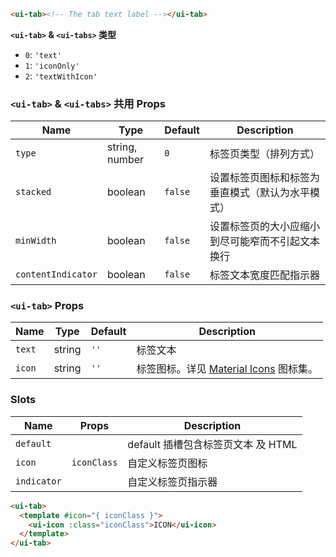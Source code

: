 ```html
<ui-tab><!-- The tab text label --></ui-tab>
```

**`<ui-tab>` & `<ui-tabs>` 类型**

- `0`: `'text'`
- `1`: `'iconOnly'`
- `2`: `'textWithIcon'`

### `<ui-tab>` & `<ui-tabs>` 共用 Props

| Name               | Type           | Default | Description                                      |
| ------------------ | -------------- | ------- | ------------------------------------------------ |
| `type`             | string, number | `0`     | 标签页类型（排列方式）                           |
| `stacked`          | boolean        | `false` | 设置标签页图标和标签为垂直模式（默认为水平模式） |
| `minWidth`         | boolean        | `false` | 设置标签页的大小应缩小到尽可能窄而不引起文本换行 |
| `contentIndicator` | boolean        | `false` | 标签文本宽度匹配指示器                           |

### `<ui-tab>` Props

| Name   | Type   | Default | Description                                        |
| ------ | ------ | ------- | -------------------------------------------------- |
| `text` | string | `''`    | 标签文本                                           |
| `icon` | string | `''`    | 标签图标。详见 [Material Icons](/#/icons) 图标集。 |

### Slots

| Name        | Props       | Description                        |
| ----------- | ----------- | ---------------------------------- |
| `default`   |             | default 插槽包含标签页文本 及 HTML |
| `icon`      | `iconClass` | 自定义标签页图标                   |
| `indicator` |             | 自定义标签页指示器                 |

```html
<ui-tab>
  <template #icon="{ iconClass }">
    <ui-icon :class="iconClass">ICON</ui-icon>
  </template>
</ui-tab>
```
